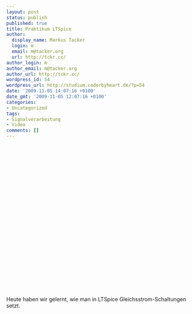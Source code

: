 ```yaml
---
layout: post
status: publish
published: true
title: Praktikum LTSpice
author:
  display_name: Markus Tacker
  login: m
  email: m@tacker.org
  url: http://tckr.cc/
author_login: m
author_email: m@tacker.org
author_url: http://tckr.cc/
wordpress_id: 54
wordpress_url: http://studium.coderbyheart.de/?p=54
date: '2009-11-05 14:07:16 +0100'
date_gmt: '2009-11-05 12:07:16 +0100'
categories:
- Uncategorized
tags:
- Signalverarbeitung
- Video
comments: []
---
```

<p><object width="480" height="385"><param name="movie" value="http://www.youtube.com/v/bR8fRzb34pg&hl=en&fs=1&rel=0"></param><param name="allowFullScreen" value="true"></param><param name="allowscriptaccess" value="always"></param><embed src="http://www.youtube.com/v/bR8fRzb34pg&hl=en&fs=1&rel=0" type="application/x-shockwave-flash" allowscriptaccess="always" allowfullscreen="true" width="480" height="385"></embed></object></p>
<p>Heute haben wir gelernt, wie man in LTSpice Gleichsstrom-Schaltungen setzt.</p>
